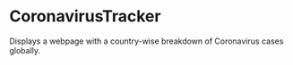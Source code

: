 # CoronavirusTracker
Displays a webpage with a country-wise breakdown of Coronavirus cases globally.
